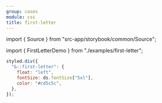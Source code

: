```yaml
---
group: cases
module: css
title: first-letter
---
```


import { Source } from "src-app/storybook/common/Source";

import { FirstLetterDemo } from "./examples/first-letter";

<FirstLetterDemo />

```jsx {2}
styled.div({
  "&::first-letter": {
    float: "left",
    fontSize: ds.fontSize["5xl"],
    color: "#cd5c5c",
  },
});
```

<Source path="cases/css/__storybook__/examples/first-letter.tsx" />
